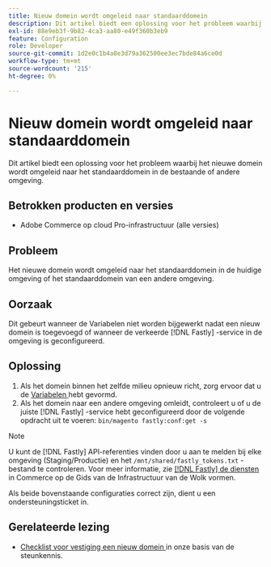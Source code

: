```yaml
---
title: Nieuw domein wordt omgeleid naar standaarddomein
description: Dit artikel biedt een oplossing voor het probleem waarbij het nieuwe domein wordt omgeleid naar het standaarddomein in de bestaande of andere omgeving.
exl-id: 88e9eb3f-9b82-4ca3-aa80-e49f360b3eb9
feature: Configuration
role: Developer
source-git-commit: 1d2e0c1b4a8e3d79a362500ee3ec7bde84a6ce0d
workflow-type: tm+mt
source-wordcount: '215'
ht-degree: 0%

---
```


# Nieuw domein wordt omgeleid naar standaarddomein

Dit artikel biedt een oplossing voor het probleem waarbij het nieuwe domein wordt omgeleid naar het standaarddomein in de bestaande of andere omgeving.

## Betrokken producten en versies

* Adobe Commerce op cloud Pro-infrastructuur (alle versies)

## Probleem

Het nieuwe domein wordt omgeleid naar het standaarddomein in de huidige omgeving of het standaarddomein van een andere omgeving.

## Oorzaak

Dit gebeurt wanneer de Variabelen niet worden bijgewerkt nadat een nieuw domein is toegevoegd of wanneer de verkeerde [!DNL Fastly] -service in de omgeving is geconfigureerd.

## Oplossing

1. Als het domein binnen het zelfde milieu opnieuw richt, zorg ervoor dat u de [ Variabelen ](https://experienceleague.adobe.com/docs/commerce-cloud-service/user-guide/configure-store/multiple-sites.html?lang=nl-NL#modify-variables) hebt gevormd.
1. Als het domein naar een andere omgeving omleidt, controleert u of u de juiste [!DNL Fastly] -service hebt geconfigureerd door de volgende opdracht uit te voeren: `bin/magento fastly:conf:get -s`

>[!NOTE]
>
>U kunt de [!DNL Fastly] API-referenties vinden door u aan te melden bij elke omgeving (Staging/Productie) en het `/mnt/shared/fastly_tokens.txt` -bestand te controleren. Voor meer informatie, zie [  [!DNL Fastly]  de diensten ](https://experienceleague.adobe.com/docs/commerce-cloud-service/user-guide/cdn/setup-fastly/fastly-configuration.html?lang=nl-NL) in Commerce op de Gids van de Infrastructuur van de Wolk vormen.

Als beide bovenstaande configuraties correct zijn, dient u een ondersteuningsticket in.

## Gerelateerde lezing

* [ Checklist voor vestiging een nieuw domein ](https://experienceleague.adobe.com/docs/commerce-knowledge-base/kb/how-to/checklist-for-setting-up-a-new-domain.html?lang=nl-NL) in onze basis van de steunkennis.
